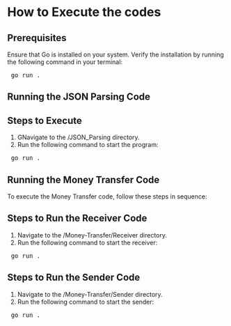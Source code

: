 # How to Execute the codes

## Prerequisites

Ensure that Go is installed on your system. Verify the installation by running the following command in your terminal:
<pre> go run . </pre>

## Running the JSON Parsing Code

## Steps to Execute
1) GNavigate to the /JSON_Parsing directory.
2) Run the following command to start the program:
<pre> go run . </pre>

## Running the Money Transfer Code

To execute the Money Transfer code, follow these steps in sequence:

## Steps to Run the Receiver Code
1) Navigate to the /Money-Transfer/Receiver directory.
2) Run the following command to start the receiver:
<pre> go run . </pre>

## Steps to Run the Sender Code
1) Navigate to the /Money-Transfer/Sender directory.
2) Run the following command to start the sender:
<pre> go run . </pre>


